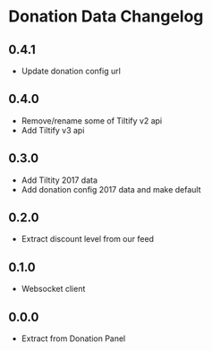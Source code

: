 # Donation Data Changelog

## 0.4.1

- Update donation config url

## 0.4.0

- Remove/rename some of Tiltify v2 api
- Add Tiltify v3 api

## 0.3.0

- Add Tiltity 2017 data
- Add donation config 2017 data and make default

## 0.2.0

- Extract discount level from our feed

## 0.1.0

- Websocket client

## 0.0.0

- Extract from Donation Panel

